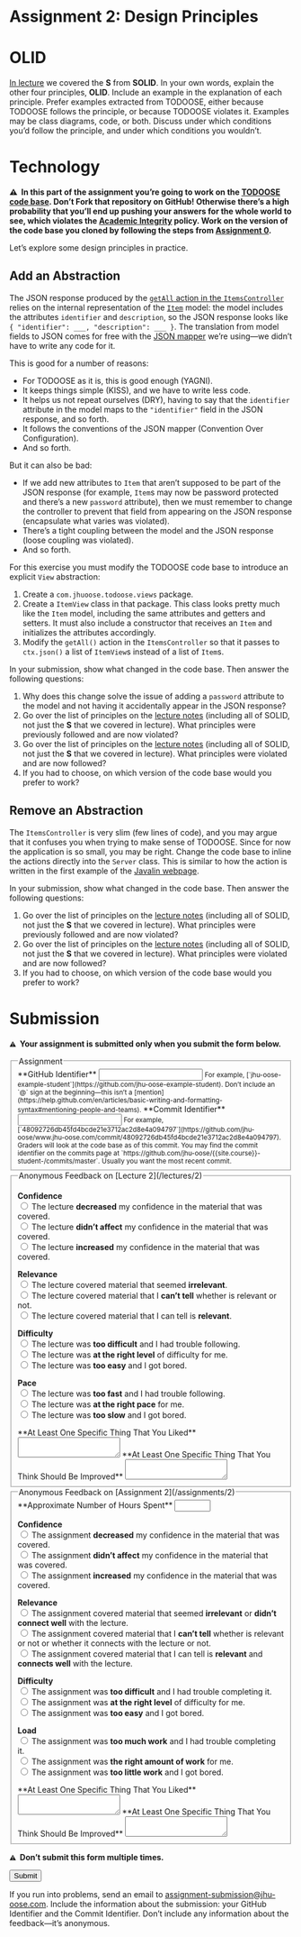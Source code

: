 # Assignment 2: Design Principles

# OLID

[In lecture](/lectures/2) we covered the **S** from **SOLID**. In your own words, explain the other four principles, **OLID**. Include an example in the explanation of each principle. Prefer examples extracted from TODOOSE, either because TODOOSE follows the principle, or because TODOOSE violates it. Examples may be class diagrams, code, or both. Discuss under which conditions you’d follow the principle, and under which conditions you wouldn’t.

# Technology

**⚠️  In this part of the assignment you’re going to work on the [TODOOSE code base](https://github.com/jhu-oose/todoose). Don’t Fork that repository on GitHub! Otherwise there’s a high probability that you’ll end up pushing your answers for the whole world to see, which violates the [Academic Integrity](/policies#academic-integrity) policy. Work on the version of the code base you cloned by following the steps from [Assignment 0](/assignments/0).**

Let’s explore some design principles in practice.

## Add an Abstraction

The JSON response produced by the [`getAll` action in the `ItemsController`](https://github.com/jhu-oose/todoose/blob/90ca0901e09095460845eae20218bc5189bec565/src/main/java/com/jhuoose/todoose/controllers/ItemsController.java#L17) relies on the internal representation of the [`Item`](https://github.com/jhu-oose/todoose/blob/90ca0901e09095460845eae20218bc5189bec565/src/main/java/com/jhuoose/todoose/models/Item.java) model: the model includes the attributes `identifier` and `description`, so the JSON response looks like `{ "identifier": ___, "description": ___ }`. The translation from model fields to JSON comes for free with the [JSON mapper](/toolbox#json-mapper-jackson) we’re using—we didn’t have to write any code for it.

This is good for a number of reasons:

- For TODOOSE as it is, this is good enough (YAGNI).
- It keeps things simple (KISS), and we have to write less code.
- It helps us not repeat ourselves (DRY), having to say that the `identifier` attribute in the model maps to the `"identifier"` field in the JSON response, and so forth.
- It follows the conventions of the JSON mapper (Convention Over Configuration).
- And so forth.

But it can also be bad:

- If we add new attributes to `Item` that aren’t supposed to be part of the JSON response (for example, `Item`s may now be password protected and there’s a new `password` attribute), then we must remember to change the controller to prevent that field from appearing on the JSON response (encapsulate what varies was violated).
- There’s a tight coupling between the model and the JSON response (loose coupling was violated).
- And so forth.

For this exercise you must modify the TODOOSE code base to introduce an explicit `View` abstraction:

1. Create a `com.jhuoose.todoose.views` package.
2. Create a `ItemView` class in that package. This class looks pretty much like the `Item` model, including the same attributes and getters and setters. It must also include a constructor that receives an `Item` and initializes the attributes accordingly.
3. Modify the `getAll()` action in the `ItemsController` so that it passes to `ctx.json()` a list of `ItemView`s instead of a list of `Item`s.

In your submission, show what changed in the code base. Then answer the following questions:

1. Why does this change solve the issue of adding a `password` attribute to the model and not having it accidentally appear in the JSON response?
2. Go over the list of principles on the [lecture notes](/lectures/2) (including all of SOLID, not just the **S** that we covered in lecture). What principles were previously followed and are now violated?
3. Go over the list of principles on the [lecture notes](/lectures/2) (including all of SOLID, not just the **S** that we covered in lecture). What principles were violated and are now followed?
4. If you had to choose, on which version of the code base would you prefer to work?

## Remove an Abstraction

The `ItemsController` is very slim (few lines of code), and you may argue that it confuses you when trying to make sense of TODOOSE. Since for now the application is so small, you may be right. Change the code base to inline the actions directly into the `Server` class. This is similar to how the action is written in the first example of the [Javalin webpage](https://javalin.io).

In your submission, show what changed in the code base. Then answer the following questions:

1. Go over the list of principles on the [lecture notes](/lectures/2) (including all of SOLID, not just the **S** that we covered in lecture). What principles were previously followed and are now violated?
2. Go over the list of principles on the [lecture notes](/lectures/2) (including all of SOLID, not just the **S** that we covered in lecture). What principles were violated and are now followed?
3. If you had to choose, on which version of the code base would you prefer to work?

# Submission

**<small>⚠️</small>  Your assignment is submitted only when you submit the form below.**

<form method="POST" action="https://roboose.herokuapp.com/roboose/assignments" markdown="1">
<fieldset markdown="1">

<legend>Assignment</legend>

<input type="hidden" name="assignment" value="2">

<label>
**GitHub Identifier**  
<input type="text" name="github" required pattern="[A-Za-z0-9][A-Za-z0-9-]*[A-Za-z0-9]">  
</label>
<small>
For example, [`jhu-oose-example-student`](https://github.com/jhu-oose-example-student).  
Don’t include an `@` sign at the beginning—this isn’t a [mention](https://help.github.com/en/articles/basic-writing-and-formatting-syntax#mentioning-people-and-teams).  
</small>

<label>
**Commit Identifier**  
<input type="text" name="commit" required pattern="[0-9a-f]{40}">  
</label>
<small>
For example, [`48092726db45fd4bcde21e3712ac2d8e4a094797`](https://github.com/jhu-oose/www.jhu-oose.com/commit/48092726db45fd4bcde21e3712ac2d8e4a094797).  
Graders will look at the code base as of this commit.  
You may find the commit identifier on the commits page at `https://github.com/jhu-oose/{{site.course}}-student-<identifier>/commits/master`. Usually you want the most recent commit.  
</small>

</fieldset>

<fieldset markdown="1">

<legend markdown="1">Anonymous Feedback on [Lecture 2](/lectures/2)</legend>

**Confidence**  
<label>
<input type="radio" name="feedback[lecture][confidence]" value="decreased" required>
The lecture **decreased** my confidence in the material that was covered.
</label>  
<label>
<input type="radio" name="feedback[lecture][confidence]" value="no-effect" required>
The lecture **didn’t affect** my confidence in the material that was covered.
</label>  
<label>
<input type="radio" name="feedback[lecture][confidence]" value="increased" required>
The lecture **increased** my confidence in the material that was covered.
</label>

**Relevance**  
<label>
<input type="radio" name="feedback[lecture][relevance]" value="irrelevant" required>
The lecture covered material that seemed **irrelevant**.
</label>  
<label>
<input type="radio" name="feedback[lecture][relevance]" value="cant-tell" required>
The lecture covered material that I **can’t tell** whether is relevant or not.
</label>  
<label>
<input type="radio" name="feedback[lecture][relevance]" value="relevant" required>
The lecture covered material that I can tell is **relevant**.
</label>

**Difficulty**  
<label>
<input type="radio" name="feedback[lecture][difficulty]" value="too-difficult" required>
The lecture was **too difficult** and I had trouble following.
</label>  
<label>
<input type="radio" name="feedback[lecture][difficulty]" value="right-level" required>
The lecture was **at the right level** of difficulty for me.
</label>  
<label>
<input type="radio" name="feedback[lecture][difficulty]" value="too-easy" required>
The lecture was **too easy** and I got bored.
</label>

**Pace**  
<label>
<input type="radio" name="feedback[lecture][pace]" value="too-fast" required>
The lecture was **too fast** and I had trouble following.
</label>  
<label>
<input type="radio" name="feedback[lecture][pace]" value="right-pace" required>
The lecture was **at the right pace** for me.
</label>  
<label>
<input type="radio" name="feedback[lecture][pace]" value="too-slow" required>
The lecture was **too slow** and I got bored.
</label>

<label for="feedback--lecture--liked">
**At Least One Specific Thing That You Liked**
</label>
<textarea name="feedback[lecture][liked]" id="feedback--lecture--liked" required></textarea>

<label for="feedback--lecture--improved">
**At Least One Specific Thing That You Think Should Be Improved**
</label>
<textarea name="feedback[lecture][improved]" id="feedback--lecture--improved" required></textarea>

</fieldset>

<fieldset markdown="1">

<legend markdown="1">Anonymous Feedback on [Assignment 2](/assignments/2)</legend>

<label>
**Approximate Number of Hours Spent**  
<input type="number" name="feedback[assignment][hours]" min="1" max="100" required>
</label>

**Confidence**  
<label>
<input type="radio" name="feedback[assignment][confidence]" value="decreased" required>
The assignment **decreased** my confidence in the material that was covered.
</label>  
<label>
<input type="radio" name="feedback[assignment][confidence]" value="no-effect" required>
The assignment **didn’t affect** my confidence in the material that was covered.
</label>  
<label>
<input type="radio" name="feedback[assignment][confidence]" value="increased" required>
The assignment **increased** my confidence in the material that was covered.
</label>

**Relevance**  
<label>
<input type="radio" name="feedback[assignment][relevance]" value="irrelevant" required>
The assignment covered material that seemed **irrelevant** or **didn’t connect well** with the lecture.
</label>  
<label>
<input type="radio" name="feedback[assignment][relevance]" value="cant-tell" required>
The assignment covered material that I **can’t tell** whether is relevant or not or whether it connects with the lecture or not.
</label>  
<label>
<input type="radio" name="feedback[assignment][relevance]" value="relevant" required>
The assignment covered material that I can tell is **relevant** and **connects well** with the lecture.
</label>

**Difficulty**  
<label>
<input type="radio" name="feedback[assignment][difficulty]" value="too-difficult" required>
The assignment was **too difficult** and I had trouble completing it.
</label>  
<label>
<input type="radio" name="feedback[assignment][difficulty]" value="right-level" required>
The assignment was **at the right level** of difficulty for me.
</label>  
<label>
<input type="radio" name="feedback[assignment][difficulty]" value="too-easy" required>
The assignment was **too easy** and I got bored.
</label>

**Load**  
<label>
<input type="radio" name="feedback[assignment][load]" value="too-much-work" required>
The assignment was **too much work** and I had trouble completing it.
</label>  
<label>
<input type="radio" name="feedback[assignment][load]" value="right-amount" required>
The assignment was **the right amount of work** for me.
</label>  
<label>
<input type="radio" name="feedback[assignment][load]" value="too-little-work" required>
The assignment was **too little work** and I got bored.
</label>

<label for="feedback--assignment--liked">
**At Least One Specific Thing That You Liked**
</label>
<textarea name="feedback[assignment][liked]" id="feedback--assignment--liked" required></textarea>

<label for="feedback--assignment--improved">
**At Least One Specific Thing That You Think Should Be Improved**
</label>
<textarea name="feedback[assignment][improved]" id="feedback--assignment--improved" required></textarea>

</fieldset>

**<small>⚠️</small>  Don’t submit this form multiple times.**

<button>Submit</button>

</form>

If you run into problems, send an email to <assignment-submission@jhu-oose.com>. Include the information about the submission: your GitHub Identifier and the Commit Identifier. Don’t include any information about the feedback—it’s anonymous.
